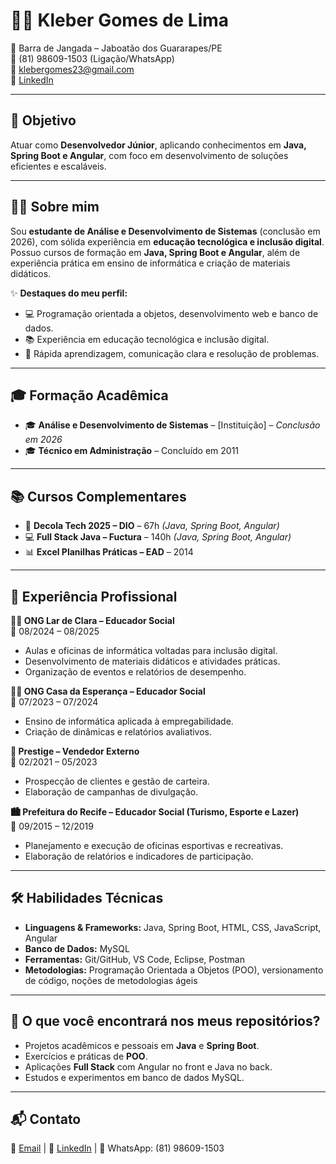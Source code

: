 
# 👨‍💻 Kleber Gomes de Lima  

📍 Barra de Jangada – Jaboatão dos Guararapes/PE  
📱 (81) 98609-1503 (Ligação/WhatsApp)  
📧 [klebergomes23@gmail.com](mailto:klebergomes23@gmail.com)  
💼 [LinkedIn](#)  

---

## 🎯 Objetivo  
Atuar como **Desenvolvedor Júnior**, aplicando conhecimentos em **Java, Spring Boot e Angular**, com foco em desenvolvimento de soluções eficientes e escaláveis.  

---

## 👨‍💻 Sobre mim  
Sou **estudante de Análise e Desenvolvimento de Sistemas** (conclusão em 2026), com sólida experiência em **educação tecnológica e inclusão digital**.  
Possuo cursos de formação em **Java, Spring Boot e Angular**, além de experiência prática em ensino de informática e criação de materiais didáticos.  

✨ **Destaques do meu perfil:**  
- 💻 Programação orientada a objetos, desenvolvimento web e banco de dados.  
- 📚 Experiência em educação tecnológica e inclusão digital.  
- 🚀 Rápida aprendizagem, comunicação clara e resolução de problemas.  

---

## 🎓 Formação Acadêmica  
- 🎓 **Análise e Desenvolvimento de Sistemas** – [Instituição] – *Conclusão em 2026*  
- 🎓 **Técnico em Administração** – Concluído em 2011  

---

## 📚 Cursos Complementares  
- 🚀 **Decola Tech 2025 – DIO** – 67h *(Java, Spring Boot, Angular)*  
- 💻 **Full Stack Java – Fuctura** – 140h *(Java, Spring Boot, Angular)*  
- 📊 **Excel Planilhas Práticas – EAD** – 2014  

---

## 💼 Experiência Profissional  

**👨‍🏫 ONG Lar de Clara – Educador Social**  
📅 08/2024 – 08/2025  
- Aulas e oficinas de informática voltadas para inclusão digital.  
- Desenvolvimento de materiais didáticos e atividades práticas.  
- Organização de eventos e relatórios de desempenho.  

**👨‍🏫 ONG Casa da Esperança – Educador Social**  
📅 07/2023 – 07/2024  
- Ensino de informática aplicada à empregabilidade.  
- Criação de dinâmicas e relatórios avaliativos.  

**🛒 Prestige – Vendedor Externo**  
📅 02/2021 – 05/2023  
- Prospecção de clientes e gestão de carteira.  
- Elaboração de campanhas de divulgação.  

**🏙️ Prefeitura do Recife – Educador Social (Turismo, Esporte e Lazer)**  
📅 09/2015 – 12/2019  
- Planejamento e execução de oficinas esportivas e recreativas.  
- Elaboração de relatórios e indicadores de participação.  

---

## 🛠️ Habilidades Técnicas  

- **Linguagens & Frameworks:** Java, Spring Boot, HTML, CSS, JavaScript, Angular  
- **Banco de Dados:** MySQL  
- **Ferramentas:** Git/GitHub, VS Code, Eclipse, Postman  
- **Metodologias:** Programação Orientada a Objetos (POO), versionamento de código, noções de metodologias ágeis  

---

## 🚀 O que você encontrará nos meus repositórios?  
- Projetos acadêmicos e pessoais em **Java** e **Spring Boot**.  
- Exercícios e práticas de **POO**.  
- Aplicações **Full Stack** com Angular no front e Java no back.  
- Estudos e experimentos em banco de dados MySQL.  

---

## 📬 Contato  

📧 [Email](mailto:klebergomes23@gmail.com) | 💼 [LinkedIn](https://www.linkedin.com/in/kleber-gomes-171bb31a9/) | 📱 WhatsApp: (81) 98609-1503  

<!---
klebergomes34/klebergomes34 is a ✨ special ✨ repository because its `README.md` (this file) appears on your GitHub profile.
You can click the Preview link to take a look at your changes.
--->
